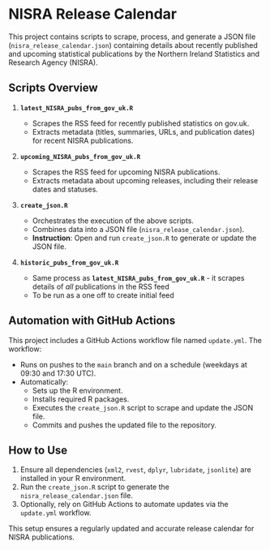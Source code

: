 # NISRA Release Calendar

This project contains scripts to scrape, process, and generate a JSON file (`nisra_release_calendar.json`) containing details about recently published and upcoming statistical publications by the Northern Ireland Statistics and Research Agency (NISRA).

## **Scripts Overview**
1. **`latest_NISRA_pubs_from_gov_uk.R`**
   - Scrapes the RSS feed for recently published statistics on gov.uk.
   - Extracts metadata (titles, summaries, URLs, and publication dates) for recent NISRA publications.

2. **`upcoming_NISRA_pubs_from_gov_uk.R`**
   - Scrapes the RSS feed for upcoming NISRA publications.
   - Extracts metadata about upcoming releases, including their release dates and statuses.

3. **`create_json.R`**
   - Orchestrates the execution of the above scripts.
   - Combines data into a JSON file (`nisra_release_calendar.json`).
   - **Instruction**: Open and run `create_json.R` to generate or update the JSON file.
  
4. __`historic_pubs_from_gov_uk.R`__
   - Same process as __`latest_NISRA_pubs_from_gov_uk.R`__ - it scrapes details of _all_ publications in the RSS feed
   - To be run as a one off to create initial feed

## **Automation with GitHub Actions**
This project includes a GitHub Actions workflow file named `update.yml`. The workflow:
- Runs on pushes to the `main` branch and on a schedule (weekdays at 09:30 and 17:30 UTC).
- Automatically:
  - Sets up the R environment.
  - Installs required R packages.
  - Executes the `create_json.R` script to scrape and update the JSON file.
  - Commits and pushes the updated file to the repository.

## **How to Use**
1. Ensure all dependencies (`xml2`, `rvest`, `dplyr`, `lubridate`, `jsonlite`) are installed in your R environment.
2. Run the `create_json.R` script to generate the `nisra_release_calendar.json` file.
3. Optionally, rely on GitHub Actions to automate updates via the `update.yml` workflow.

This setup ensures a regularly updated and accurate release calendar for NISRA publications.
